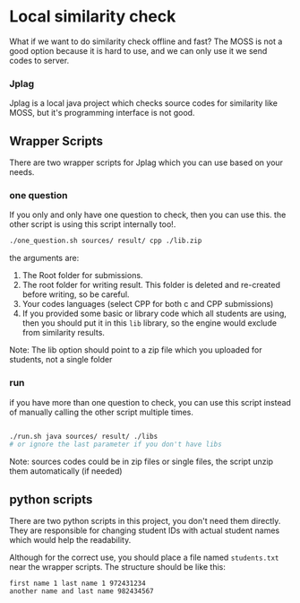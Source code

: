 # Local similarity check
What if we want to do similarity check offline and fast? The MOSS is not a good option because it is hard to use, and we can only use it we send codes to server.



### Jplag

Jplag is a local java project which checks source codes for similarity like MOSS, but it's programming interface is not good.



## Wrapper Scripts

There are two wrapper scripts for Jplag which you can use based on your needs. 

### one question
If you only and only have one question to check, then you can use this. the other script is using this script internally too!. 

```bash
./one_question.sh sources/ result/ cpp ./lib.zip
```
the arguments are:
1. The Root folder for submissions.
2. The root folder for writing result. This folder is deleted and re-created before writing, so be careful.
3. Your codes languages (select CPP for both c and CPP submissions)
4. If you provided some basic or library code which all students are using, then you should put it in this `lib` library, so the engine would exclude from similarity results. 

Note: The lib option should point to a zip file which you uploaded for students, not a single folder

### run
if you have more than one question to check, you can use this script instead of manually calling the other script multiple times.

```bash

./run.sh java sources/ result/ ./libs
# or ignore the last parameter if you don't have libs

```

Note: sources codes could be in zip files or single files, the script unzip them automatically (if needed)

## python scripts

There are two python scripts in this project, you don't need them directly. They are responsible for changing student IDs with actual student names which would help the readability.

Although for the correct use, you should place a file named `students.txt` near the wrapper scripts.
The structure should be like this:
```
first name 1 last name 1 972431234
another name and last name 982434567

```


